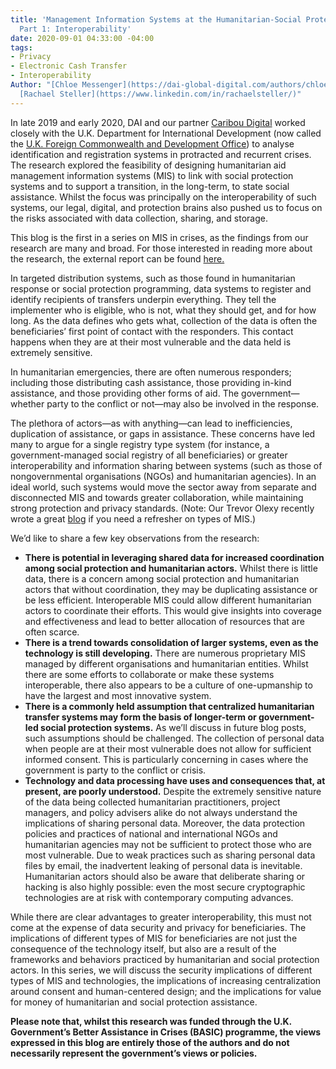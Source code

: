 ```yaml
---
title: 'Management Information Systems at the Humanitarian-Social Protection Nexus,
  Part 1: Interoperability'
date: 2020-09-01 04:33:00 -04:00
tags:
- Privacy
- Electronic Cash Transfer
- Interoperability
Author: "[Chloe Messenger](https://dai-global-digital.com/authors/chloe-messenger/)
  [Rachael Steller](https://www.linkedin.com/in/rachaelsteller/)"
---
```


In late 2019 and early 2020, DAI and our partner [Caribou Digital](https://www.cariboudigital.net/) worked closely with the U.K. Department for International Development (now called the [U.K. Foreign Commonwealth and Development Office](https://www.gov.uk/government/organisations/foreign-commonwealth-development-office)) to analyse identification and registration systems in protracted and recurrent crises. The research explored the feasibility of designing humanitarian aid management information systems (MIS) to link with social protection systems and to support a transition, in the long-term, to state social assistance. Whilst the focus was principally on the interoperability of such systems, our legal, digital, and protection brains also pushed us to focus on the risks associated with data collection, sharing, and storage.

This blog is the first in a series on MIS in crises, as the findings from our research are many and broad. For those interested in reading more about the research, the external report can be found [here.](https://www.dai.com/uploads/bsic-MIS-2020.pdf)

<!--more-->

In targeted distribution systems, such as those found in humanitarian response or social protection programming, data systems to register and identify recipients of transfers underpin everything. They tell the implementer who is eligible, who is not, what they should get, and for how long. As the data defines who gets what, collection of the data is often the beneficiaries’ first point of contact with the responders. This contact happens when they are at their most vulnerable and the data held is extremely sensitive.

In humanitarian emergencies, there are often numerous responders; including those distributing cash assistance, those providing in-kind assistance, and those providing other forms of aid. The government—whether party to the conflict or not—may also be involved in the response.

The plethora of actors—as with anything—can lead to inefficiencies, duplication of assistance, or gaps in assistance. These concerns have led many to argue for a single registry type system (for instance, a government-managed social registry of all beneficiaries) or greater interoperability and information sharing between systems (such as those of nongovernmental organisations (NGOs) and humanitarian agencies). In an ideal world, such systems would move the sector away from separate and disconnected MIS and towards greater collaboration, while maintaining strong protection and privacy standards. (Note: Our Trevor Olexy recently wrote a great [blog](https://dai-global-digital.com/the-back-end-of-management-information-systems.html) if you need a refresher on types of MIS.)

We’d like to share a few key observations from the research:

* **There is potential in leveraging shared data for increased coordination among social protection and humanitarian actors.** Whilst there is little data, there is a concern among social protection and humanitarian actors that without coordination, they may be duplicating assistance or be less efficient. Interoperable MIS could allow different humanitarian actors to coordinate their efforts. This would give insights into coverage and effectiveness and lead to better allocation of resources that are often scarce.
* **There is a trend towards consolidation of larger systems, even as the technology is still developing.** There are numerous proprietary MIS managed by different organisations and humanitarian entities. Whilst there are some efforts to collaborate or make these systems interoperable, there also appears to be a culture of one-upmanship to have the largest and most innovative system.
* **There is a commonly held assumption that centralized humanitarian transfer systems may form the basis of longer-term or government-led social protection systems.** As we’ll discuss in future blog posts, such assumptions should be challenged. The collection of personal data when people are at their most vulnerable does not allow for sufficient informed consent. This is particularly concerning in cases where the government is party to the conflict or crisis.
* **Technology and data processing have uses and consequences that, at present, are poorly understood.** Despite the extremely sensitive nature of the data being collected humanitarian practitioners, project managers, and policy advisers alike do not always understand the implications of sharing personal data. Moreover, the data protection policies and practices of national and international NGOs and humanitarian agencies may not be sufficient to protect those who are most vulnerable. Due to weak practices such as sharing personal data files by email, the inadvertent leaking of personal data is inevitable. Humanitarian actors should also be aware that deliberate sharing or hacking is also highly possible: even the most secure cryptographic technologies are at risk with contemporary computing advances.

While there are clear advantages to greater interoperability, this must not come at the expense of data security and privacy for beneficiaries. The implications of different types of MIS for beneficiaries are not just the consequence of the technology itself, but also are a result of the frameworks and behaviors practiced by humanitarian and social protection actors. In this series, we will discuss the security implications of different types of MIS and technologies, the implications of increasing centralization around consent and human-centered design; and the implications for value for money of humanitarian and social protection assistance.

**Please note that, whilst this research was funded through the U.K. Government’s Better Assistance in Crises (BASIC) programme, the views expressed in this blog are entirely those of the authors and do not necessarily represent the government’s views or policies.**